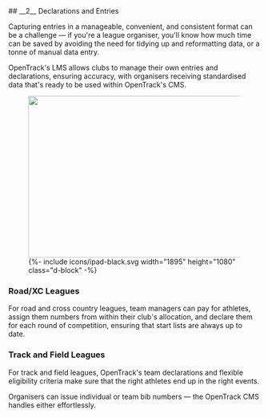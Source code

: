 <div markdown="1" data-aos="fade-up">	
## __2__ Declarations and Entries

Capturing entries in a manageable, convenient, and consistent format can be a challenge — if you're a league organiser, you'll know how much time can be saved by avoiding the need for tidying up and reformatting data, or a tonne of manual data entry.

OpenTrack's LMS allows clubs to manage their own entries and declarations, ensuring accuracy, with organisers receiving standardised data that's ready to be used within OpenTrack's CMS.

<div class="side-image side-image-right tablet-shadow my-5" data-aos="fade-left">
  <figure class="tablet-demo">
    <img src="{{ site.baseurl }}/assets/img/screens/lms-team-decs.png" class="screen" width="430" height="322">
    {%- include icons/ipad-black.svg width="1895" height="1080" class="d-block" -%}
  </figure>
</div>

### Road/XC Leagues
For road and cross country leagues, team managers can pay for athletes, assign them numbers from within their club's allocation, and declare them for each round of competition, ensuring that start lists are always up to date.

### Track and Field Leagues
For track and field leagues, OpenTrack's team declarations and flexible eligibility criteria make sure that the right athletes end up in the right events.

Organisers can issue individual or team bib numbers — the OpenTrack CMS handles either effortlessly.

</div>
